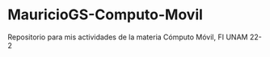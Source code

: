 # MauricioGS-Computo-Movil
Repositorio para mis actividades de la materia Cómputo Móvil, FI UNAM 22-2
